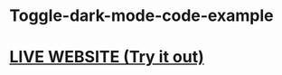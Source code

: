 # Toggle-dark-mode-code-example

# [LIVE WEBSITE (Try it out) ](https://frostdev7506.github.io/Toggle-dark-mode-code-example)
